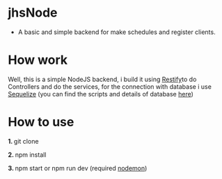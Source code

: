 # jhsNode

- A basic and simple backend for make schedules and register clients.

# How work
<p>Well, this is a simple NodeJS backend, i build it using <a href="http://restify.com/">Restify</a>to do Controllers and do the services, for the connection with database i use <a href="https://sequelize.org/master/">Sequelize</a> (you can find the scripts and details of database <a href="https://github.com/dcrodrigues0/jhsDatabase">here</a>)</p>

# How to use
<p><strong>1. </strong>git clone</p>
<p><strong>2. </strong>npm install</p>
<p><strong>3. </strong>npm start or npm run dev (required <a href="https://www.npmjs.com/package/nodemon">nodemon</a>)</p>
